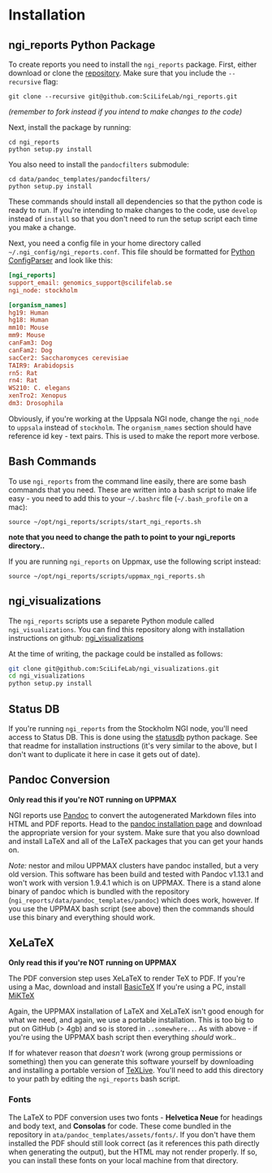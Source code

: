 # Installation

## ngi_reports Python Package
To create reports you need to install the `ngi_reports` package.
First, either download or clone the [repository](https://github.com/SciLifeLab/ngi_reports).
Make sure that you include the `--recursive` flag:

```
git clone --recursive git@github.com:SciLifeLab/ngi_reports.git
```
_(remember to fork instead if you intend to make changes to the code)_

Next, install the package by running:

```
cd ngi_reports
python setup.py install
```

You also need to install the `pandocfilters` submodule:

```
cd data/pandoc_templates/pandocfilters/
python setup.py install
```

These commands should install all dependencies so that the python code is ready to run.
If you're intending to make changes to the code, use `develop` instead of `install`
so that you don't need to run the setup script each time you make a change.

Next, you need a config file in your home directory called
`~/.ngi_config/ngi_reports.conf`. This file should be formatted for 
[Python ConfigParser](https://docs.python.org/2/library/configparser.html)
and look like this:

```ini
[ngi_reports]
support_email: genomics_support@scilifelab.se
ngi_node: stockholm

[organism_names]
hg19: Human
hg18: Human
mm10: Mouse
mm9: Mouse
canFam3: Dog
canFam2: Dog
sacCer2: Saccharomyces cerevisiae
TAIR9: Arabidopsis
rn5: Rat
rn4: Rat
WS210: C. elegans
xenTro2: Xenopus
dm3: Drosophila
```

Obviously, if you're working at the Uppsala NGI node, change the `ngi_node` to
`uppsala` instead of `stockholm`. The `organism_names` section should have 
reference id key - text pairs. This is used to make the report more verbose.

## Bash Commands
To use `ngi_reports` from the command line easily, there are some bash commands
that you need. These are written into a bash script to make life easy - you need to add 
this to your `~/.bashrc` file (`~/.bash_profile` on a mac):

```
source ~/opt/ngi_reports/scripts/start_ngi_reports.sh
```

**note that you need to change the path to point to your ngi_reports directory..**

If you are running `ngi_reports` on Uppmax, use the following script instead:

```
source ~/opt/ngi_reports/scripts/uppmax_ngi_reports.sh
```

## ngi_visualizations
The `ngi_reports` scripts use a separete Python module called `ngi_visualizations`.
You can find this repository along with installation instructions on github:
[ngi_visualizations](https://github.com/SciLifeLab/ngi_visualizations)

At the time of writing, the package could be installed as follows:

```bash
git clone git@github.com:SciLifeLab/ngi_visualizations.git
cd ngi_visualizations
python setup.py install
```


## Status DB
If you're running `ngi_reports` from the Stockholm NGI node, you'll need access
to Status DB. This is done using the [statusdb](https://github.com/SciLifeLab/statusdb)
python package. See that readme for installation instructions (it's very similar to the
above, but I don't want to duplicate it here in case it gets out of date).

## Pandoc Conversion
**Only read this if you're NOT running on UPPMAX**

NGI reports use [Pandoc](http://johnmacfarlane.net/pandoc/)
to convert the autogenerated Markdown files into HTML and PDF reports.
Head to the [pandoc installation page](http://johnmacfarlane.net/pandoc/installing.html)
and download the appropriate version for your system. Make sure that you also
download and install LaTeX and all of the LaTeX packages that you can get your
hands on.

_Note:_ nestor and milou UPPMAX clusters have pandoc installed, but a very old version.
This software has been build and tested with Pandoc v1.13.1 and won't work with
version 1.9.4.1 which is on UPPMAX. There is a stand alone binary of pandoc which
is bundled with the repository (`ngi_reports/data/pandoc_templates/pandoc`)
which does work, however. If you use the UPPMAX bash script (see above) then
the commands should use this binary and everything should work.

## XeLaTeX
**Only read this if you're NOT running on UPPMAX**

The PDF conversion step uses XeLaTeX to render TeX to PDF.  If you're using a Mac,
download and install [BasicTeX](http://www.tug.org/mactex/morepackages.html)
If you're using a PC, install [MiKTeX](http://miktex.org/)

Again, the UPPMAX installation of LaTeX and XeLaTeX isn't good enough for
what we need, and again, we use a portable installation. This is too big to put
on GitHub (> 4gb) and so is stored in `..somewhere..`.
As with above - if you're using the UPPMAX bash script then
everything _should_ work..

If for whatever reason that _doesn't_ work (wrong group permissions or something)
then you can generate this software yourself by downloading and installing a portable
version of [TeXLive](https://www.tug.org/texlive/doc/texlive-en/texlive-en.html#tlportable).
You'll need to add this directory to your path by editing the `ngi_reports` bash script.

### Fonts
The LaTeX to PDF conversion uses two fonts - **Helvetica Neue** for headings
and body text, and **Consolas** for code. These come bundled in the repository
in `ata/pandoc_templates/assets/fonts/`. If you don't have them installed
the PDF should still look correct (as it references this path directly when generating
the output), but the HTML may not render properly. If so, you can install these fonts
on your local machine from that directory.
